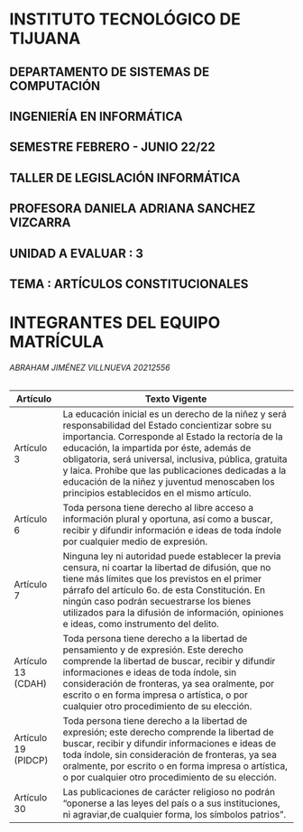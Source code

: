 # INSTITUTO TECNOLÓGICO DE TIJUANA
## DEPARTAMENTO DE SISTEMAS DE COMPUTACIÓN
## INGENIERÍA EN INFORMÁTICA 
## SEMESTRE FEBRERO - JUNIO 22/22
## TALLER DE LEGISLACIÓN INFORMÁTICA
## PROFESORA DANIELA ADRIANA SANCHEZ VIZCARRA
## UNIDAD A EVALUAR : 3
## TEMA : ARTÍCULOS CONSTITUCIONALES 

# INTEGRANTES DEL EQUIPO                MATRÍCULA

###### ABRAHAM JIMÉNEZ VILLNUEVA        20212556
|Artículo|Texto Vigente|
|--------|--------------------------------------------------------------------------------------------------|
|Artículo 3|La educación inicial es un derecho de la niñez y será responsabilidad del Estado concientizar sobre su importancia. Corresponde al Estado la rectoría de la educación, la impartida por éste, además de obligatoria, será universal, inclusiva, pública, gratuita y laica. Prohíbe que las publicaciones dedicadas a la educación de la niñez y juventud menoscaben los principios establecidos en el mismo artículo.
|Artículo 6|Toda persona tiene derecho al libre acceso a información plural y oportuna, así como a buscar, recibir y difundir información e ideas de toda índole por cualquier medio de expresión.|
|Artículo 7|Ninguna ley ni autoridad puede establecer la previa censura, ni coartar la libertad de difusión, que no tiene más límites que los previstos en el primer párrafo del artículo 6o. de esta Constitución. En ningún caso podrán secuestrarse los bienes utilizados para la difusión de información, opiniones e ideas, como instrumento del delito.|
|Artículo 13 (CDAH)|Toda persona tiene derecho a la libertad de pensamiento y de expresión. Este derecho comprende la libertad de buscar, recibir y difundir informaciones e ideas de toda índole, sin consideración de fronteras, ya sea oralmente, por escrito o en forma impresa o artística, o por cualquier otro procedimiento de su elección.
|Artículo 19 (PIDCP)|Toda persona tiene derecho a la libertad de expresión; este derecho comprende la libertad de buscar, recibir y difundir informaciones e ideas de toda índole, sin consideración de fronteras, ya sea oralmente, por escrito o en forma impresa o artística, o por cualquier otro procedimiento de su elección.|
|Artículo 30|Las publicaciones de carácter religioso no podrán “oponerse a las leyes del país o a sus instituciones, ni agraviar,de cualquier forma, los símbolos patrios”.|